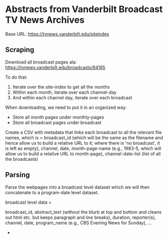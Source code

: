 # Abstracts from Vanderbilt Broadcast TV News Archives 

Base URL: https://tvnews.vanderbilt.edu/siteindex

## Scraping

Download all broadcast pages ala: https://tvnews.vanderbilt.edu/broadcasts/84165

To do that:

1. Iterate over the site-index to get all the months
2. Within each month, iterate over each channel-day
3. And within each channel day, iterate over each broadcast

When downloading, we need to put it in an organized way: 
* Store all month pages under monthly-pages
* Store all broadcast pages under broadcast

Create a CSV with metadata that links each broadcast to all the relevant file names, which is =
broadcast_id (which will be the same as the filename and hence allow us to build a relative URL to it; where there is 'no broadcast', it is left as empty), channel, date, month-page-name (e.g., 1983-5, which will allow us to build a relative URL to month-page), channel-date-list (list of all the broadcasts)

## Parsing

Parse the webpages into a broadcast level dataset which we will then concatenate to a program-date level dataset.

broadcast level data =

broadcast_id, abstract_text (without the blurb at top and bottom and cleans out html etc. but keeps paragraph and line breaks), duration, reporter(s), channel, date, program_name (e.g., CBS Evening News for Sunday), ...





* 

